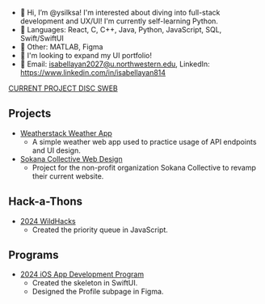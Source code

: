 - 🐇 Hi, I’m @ysilksa! I'm interested about diving into full-stack development and UX/UI! I'm currently self-learning Python. 
- 🎀 Languages: React, C, C++, Java, Python, JavaScript, SQL, Swift/SwiftUI
- 🫧 Other: MATLAB, Figma
- 💞️ I'm looking to expand my UI portfolio!
- 💌 Email: isabellayan2027@u.northwestern.edu, LinkedIn: https://www.linkedin.com/in/isabellayan814


[CURRENT PROJECT DISC SWEB](https://github.com/disc-sweb/frontend)


## Projects
- [Weatherstack Weather App](https://github.com/ysilksa/simple-weather-app)
  - A simple weather web app used to practice usage of API endpoints and UI design.
- [Sokana Collective Web Design](https://github.com/disc-sweb/frontend)
  - Project for the non-profit organization Sokana Collective to revamp their current website. 

## Hack-a-Thons
- [2024 WildHacks](https://github.com/ysilksa/scheduler)
  - Created the priority queue in JavaScript. 

## Programs
- [2024 iOS App Development Program](https://github.com/ysilksa/girlcode)
  - Created the skeleton in SwiftUI.
  - Designed the Profile subpage in Figma. 

<!---
ysilksa/ysilksa is a ✨ special ✨ repository because its `README.md` (this file) appears on your GitHub profile.
You can click the Preview link to take a look at your changes.
--->
